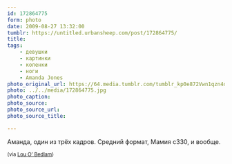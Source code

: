 ```yaml
---
id: 172864775
form: photo
date: 2009-08-27 13:32:00
tumblr: https://untitled.urbansheep.com/post/172864775/
title:
tags:
    - девушки
    - картинки
    - коленки
    - ноги
    - Amanda Jones
photo_original_url: https://64.media.tumblr.com/tumblr_kp0e872Vwn1qzn4dko1_1280.jpg
photo: ../../media/172864775.jpg
photo_caption:
photo_source:
photo_source_url:
photo_source_title:

---
```


<p>Аманда, один из трёх кадров. Средний формат, Мамия c330, и вообще.</p>

<p><small>(via <a href="http://blog.louobedlam.com/post/172509577/i-liked-this-pose-so-much-i-shot-it-with-each-of">Lou O’ Bedlam</a>)</small></p>
